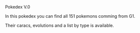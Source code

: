 Pokedex V.0

In this pokedex you can find all 151 pokemons comming from G1.

Their caracs, evolutions and a list by type is available.